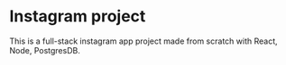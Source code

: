 # Instagram project

This is a full-stack instagram app project made from scratch with React, Node, PostgresDB.
